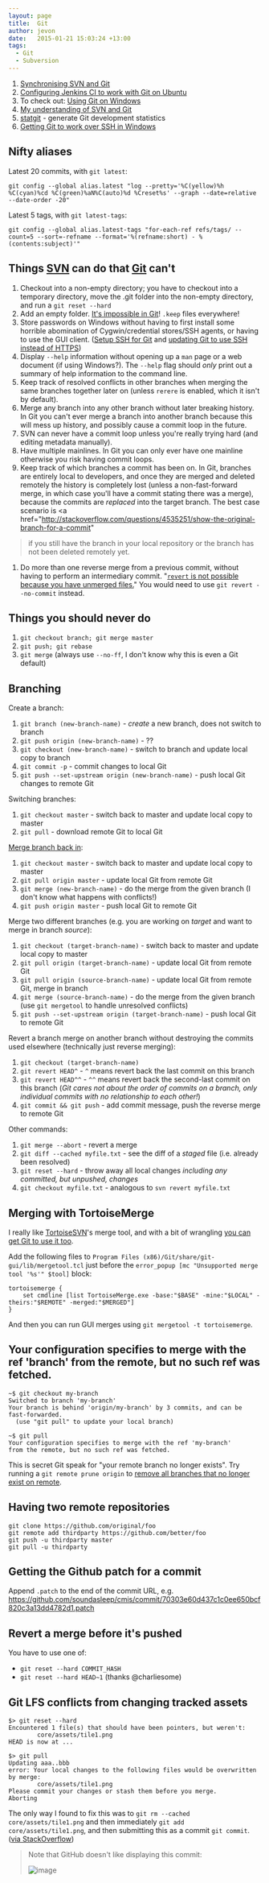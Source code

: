 ```yaml
---
layout: page
title:  Git
author: jevon
date:   2015-01-21 15:03:24 +13:00
tags:
  - Git
  - Subversion
---
```


1. [Synchronising SVN and Git](Synchronising_SVN_and_Git.md)
1. <a href="http://www.uvd.co.uk/blog/labs/configuring-jenkins-continuous-integration-server-to-work-with-git/">Configuring Jenkins CI to work with Git on Ubuntu</a>
1. To check out: <a href="https://github.com/nvie/gitflow/wiki/Windows">Using Git on Windows</a>
1. [My understanding of SVN and Git](My_understanding_of_SVN_and_Git.md)
1. <a href="https://github.com/soundasleep/statgit/" class="github">statgit</a> - generate Git development statistics
1. [Getting Git to work over SSH in Windows](Getting_Git_to_work_over_SSH_in_Windows.md)

## Nifty aliases

Latest 20 commits, with `git latest`:

```
git config --global alias.latest "log --pretty='%C(yellow)%h %C(cyan)%cd %C(green)%aN%C(auto)%d %Creset%s' --graph --date=relative --date-order -20"
```

Latest 5 tags, with `git latest-tags`:

```
git config --global alias.latest-tags "for-each-ref refs/tags/ --count=5 --sort=-refname --format='%(refname:short) - %(contents:subject)'"
```

## Things [SVN](SVN.md) can do that [Git](Git.md) can't

1. Checkout into a non-empty directory; you have to checkout into a temporary directory, move the .git folder into the non-empty directory, and run a `git reset --hard`
1. Add an empty folder. <a href="http://stackoverflow.com/a/115992/39531">It's impossible in Git</a>! `.keep` files everywhere!
1. Store passwords on Windows without having to first install some horrible abomination of Cygwin/credential stores/SSH agents, or having to use the GUI client. (<a href="https://confluence.atlassian.com/display/BITBUCKET/Set+up+SSH+for+Git">Setup SSH for Git</a> and <a href="https://help.github.com/articles/why-is-git-always-asking-for-my-password">updating Git to use SSH instead of HTTPS</a>)
1. Display `--help` information without opening up a `man` page or a web document (if using Windows?). The `--help` flag should _only_ print out a summary of help information to the command line.
1. Keep track of resolved conflicts in other branches when merging the same branches together later on (unless `rerere` is enabled, which it isn't by default).
1. Merge any branch into any other branch without later breaking history. In Git you can't ever merge a branch into another branch because this will mess up history, and possibly cause a commit loop in the future.
1. SVN can never have a commit loop unless you're really trying hard (and editing metadata manually).
1. Have multiple mainlines. In Git you can only ever have one mainline otherwise you risk having commit loops.
1. Keep track of which branches a commit has been on. In Git, branches are entirely local to developers, and once they are merged and deleted remotely the history is completely lost (unless a non-fast-forward merge, in which case you'll have a commit stating there was a merge), because the commits are _replaced_ into the target branch. The best case scenario is <a href="http://stackoverflow.com/questions/4535251/show-the-original-branch-for-a-commit"
>if you still have the branch in your local repository</a> or the branch has not been deleted remotely yet.
1. Do more than one reverse merge from a previous commit, without having to perform an intermediary commit. "<a href="https://twitter.com/soundasleep/status/480876419518455808">`revert` is not possible because you have unmerged files.</a>" You would need to use `git revert --no-commit` instead.

## Things you should never do

1. `git checkout branch; git merge master`
1. `git push; git rebase`
1. `git merge` (always use `--no-ff`, I don't know why this is even a Git default)

## Branching

Create a branch:

1. `git branch (new-branch-name)` - *create* a new branch, does not switch to branch
1. `git push origin (new-branch-name)` - ??
1. `git checkout (new-branch-name)` - switch to branch and update local copy to branch
1. `git commit -p` - commit changes to local Git
1. `git push --set-upstream origin (new-branch-name)` - push local Git changes to remote Git

Switching branches:

1. `git checkout master` - switch back to master and update local copy to master
1. `git pull` - download remote Git to local Git

<a href="http://stackoverflow.com/questions/5601931/best-and-safest-way-to-merge-a-git-branch-into-master">Merge branch back in</a>:

1. `git checkout master` - switch back to master and update local copy to master
1. `git pull origin master` - update local Git from remote Git
1. `git merge (new-branch-name)` - do the merge from the given branch (I don't know what happens with conflicts!)
1. `git push origin master` - push local Git to remote Git

Merge two different branches (e.g. you are working on _target_ and want to merge in branch _source_):

1. `git checkout (target-branch-name)` - switch back to master and update local copy to master
1. `git pull origin (target-branch-name)` - update local Git from remote Git
1. `git pull origin (source-branch-name)` - update local Git from remote Git, merge in branch
1. `git merge (source-branch-name)` - do the merge from the given branch (use `git mergetool` to handle unresolved conflicts)
1. `git push --set-upstream origin (target-branch-name)` - push local Git to remote Git

Revert a branch merge on another branch without destroying the commits used elsewhere (technically just reverse merging):

1. `git checkout (target-branch-name)`
1. `git revert HEAD^` - `^` means revert back the last commit on this branch
1. `git revert HEAD^^` - `^^` means revert back the second-last commit on this branch (*Git cares not about the order of commits on a branch, only individual commits with no relationship to each other!*)
1. `git commit && git push` - add commit message, push the reverse merge to remote Git

Other commands:

1. `git merge --abort` - revert a merge
1. `git diff --cached myfile.txt` - see the diff of a _staged_ file (i.e. already been resolved)
1. `git reset --hard` - throw away all local changes *including any committed, but unpushed, changes*
1. `git checkout myfile.txt` - analogous to `svn revert myfile.txt`

## Merging with TortoiseMerge

I really like [TortoiseSVN](SVN.md)'s merge tool, and with a bit of wrangling <a href="http://stackoverflow.com/questions/5190188/why-cant-i-use-tortoisemerge-as-my-git-merge-tool-on-windows">you can get Git to use it too</a>.

Add the following files to `Program Files (x86)/Git/share/git-gui/lib/mergetool.tcl` just before the `error_popup [mc "Unsupported merge tool '%s'" $tool]` block:

```
tortoisemerge {
    set cmdline [list TortoiseMerge.exe -base:"$BASE" -mine:"$LOCAL" -theirs:"$REMOTE" -merged:"$MERGED"]
}
```

And then you can run GUI merges using `git mergetool -t tortoisemerge`.

## Your configuration specifies to merge with the ref 'branch' from the remote, but no such ref was fetched.

```
~$ git checkout my-branch
Switched to branch 'my-branch'
Your branch is behind 'origin/my-branch' by 3 commits, and can be fast-forwarded.
  (use "git pull" to update your local branch)

~$ git pull
Your configuration specifies to merge with the ref 'my-branch'
from the remote, but no such ref was fetched.
```

This is secret Git speak for "your remote branch no longer exists". Try running a `git remote prune origin` to <a href="http://stackoverflow.com/a/1072178/39531">remove all branches that no longer exist on remote</a>.

## Having two remote repositories

```
git clone https://github.com/original/foo
git remote add thirdparty https://github.com/better/foo
git push -u thirdparty master
git pull -u thirdparty
```

## Getting the Github patch for a commit

Append `.patch` to the end of the commit URL, e.g. https://github.com/soundasleep/cmis/commit/70303e60d437c1c0ee650bcf820c3a13dd4782d1.patch

## Revert a merge before it's pushed

You have to use one of:

* `git reset --hard COMMIT_HASH`
* `git reset --hard HEAD~1` (thanks @charliesome)

## Git LFS conflicts from changing tracked assets

```
$> git reset --hard
Encountered 1 file(s) that should have been pointers, but weren't:
        core/assets/tile1.png
HEAD is now at ...

$> git pull
Updating aaa..bbb
error: Your local changes to the following files would be overwritten by merge:
        core/assets/tile1.png
Please commit your changes or stash them before you merge.
Aborting
```

The only way I found to fix this was to `git rm --cached core/assets/tile1.png` 
and then immediately `git add core/assets/tile1.png`, and
then submitting this as a commit `git commit`. ([via StackOverflow](https://stackoverflow.com/q/46704572/39531))

> Note that GitHub doesn't like displaying this commit:
>
> ![image](https://github.com/soundasleep/jevon.org/assets/3889656/06d2cdcb-669b-4749-b497-d7709bd0e49c)

